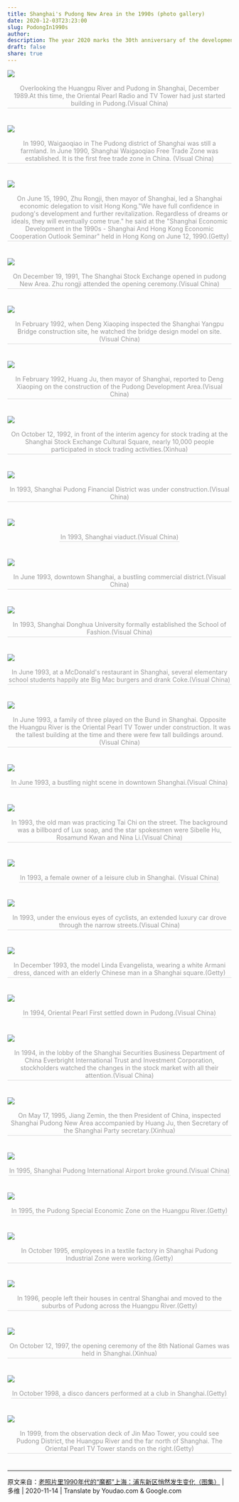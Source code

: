 ```yaml
---
title: Shanghai's Pudong New Area in the 1990s (photo gallery)
date: 2020-12-03T23:23:00
slug: PodongIn1990s
author: 
description: The year 2020 marks the 30th anniversary of the development and opening-up of Shanghai's Pudong. This webpage is about Photos of Pudong in 1990s. It was once a rural area, but now it has become an international financial center attracting worldwide attention.
draft: false
share: true
---
```


![](/images/2020/pudong/0.jpeg "")
<center>
    <div style="color:orange; border-bottom: 1px solid #d9d9d9;
    display: inline-block;color: #999;padding: 2px; margin-bottom:24px;">
    Overlooking the Huangpu River and Pudong in Shanghai, December 1989.At this time, the Oriental Pearl Radio and TV Tower had just started building in Pudong.(Visual China)</div>
</center>

![](/images/2020/pudong/1.jpeg "")
<center>
    <div style="color:orange; border-bottom: 1px solid #d9d9d9;
    display: inline-block;color: #999;padding: 2px; margin-bottom:24px;">
    In 1990, Waigaoqiao in The Pudong district of Shanghai was still a farmland. In June 1990, Shanghai Waigaoqiao Free Trade Zone was established. It is the first free trade zone in China. (Visual China)</div>
</center>

![](/images/2020/pudong/2.jpeg "")
<center>
    <div style="color:orange; border-bottom: 1px solid #d9d9d9;
    display: inline-block;color: #999;padding: 2px; margin-bottom:24px;">
    On June 15, 1990, Zhu Rongji, then mayor of Shanghai, led a Shanghai economic delegation to visit Hong Kong."We have full confidence in pudong's development and further revitalization. Regardless of dreams or ideals, they will eventually come true." he said at the "Shanghai Economic Development in the 1990s - Shanghai And Hong Kong Economic Cooperation Outlook Seminar" held in Hong Kong on June 12, 1990.(Getty)</div>
</center>

![](/images/2020/pudong/3.jpeg "")
<center>
    <div style="color:orange; border-bottom: 1px solid #d9d9d9;
    display: inline-block;color: #999;padding: 2px; margin-bottom:24px;">
    On December 19, 1991, The Shanghai Stock Exchange opened in pudong New Area. Zhu rongji attended the opening ceremony.(Visual China)</div>
</center>

![](/images/2020/pudong/4.jpeg "")
<center>
    <div style="color:orange; border-bottom: 1px solid #d9d9d9;
    display: inline-block;color: #999;padding: 2px; margin-bottom:24px;">
    In February 1992, when Deng Xiaoping inspected the Shanghai Yangpu Bridge construction site, he watched the bridge design model on site.(Visual China)</div>
</center>

![](/images/2020/pudong/5.jpeg "")
<center>
    <div style="color:orange; border-bottom: 1px solid #d9d9d9;
    display: inline-block;color: #999;padding: 2px; margin-bottom:24px;">
    In February 1992, Huang Ju, then mayor of Shanghai, reported to Deng Xiaoping on the construction of the Pudong Development Area.(Visual China)</div>
</center>

![](/images/2020/pudong/6.jpeg "")
<center>
    <div style="color:orange; border-bottom: 1px solid #d9d9d9;
    display: inline-block;color: #999;padding: 2px; margin-bottom:24px;">
    On October 12, 1992, in front of the interim agency for stock trading at the Shanghai Stock Exchange Cultural Square, nearly 10,000 people participated in stock trading activities.(Xinhua)</div>
</center>

![](/images/2020/pudong/7.jpeg "")
<center>
    <div style="color:orange; border-bottom: 1px solid #d9d9d9;
    display: inline-block;color: #999;padding: 2px; margin-bottom:24px;">
    In 1993, Shanghai Pudong Financial District was under construction.(Visual China)</div>
</center>

![](/images/2020/pudong/8.jpeg "")
<center>
    <div style="color:orange; border-bottom: 1px solid #d9d9d9;
    display: inline-block;color: #999;padding: 2px; margin-bottom:24px;">
    In 1993, Shanghai viaduct.(Visual China)</div>
</center>

![](/images/2020/pudong/9.jpeg "")
<center>
    <div style="color:orange; border-bottom: 1px solid #d9d9d9;
    display: inline-block;color: #999;padding: 2px; margin-bottom:24px;">
    In June 1993, downtown Shanghai, a bustling commercial district.(Visual China)</div>
</center>

![](/images/2020/pudong/10.jpeg "")
<center>
    <div style="color:orange; border-bottom: 1px solid #d9d9d9;
    display: inline-block;color: #999;padding: 2px; margin-bottom:24px;">
    In 1993, Shanghai Donghua University formally established the School of Fashion.(Visual China)</div>
</center>

![](/images/2020/pudong/11.jpeg "")
<center>
    <div style="color:orange; border-bottom: 1px solid #d9d9d9;
    display: inline-block;color: #999;padding: 2px; margin-bottom:24px;">
    In June 1993, at a McDonald's restaurant in Shanghai, several elementary school students happily ate Big Mac burgers and drank Coke.(Visual China)</div>
</center>

![](/images/2020/pudong/12.jpeg "")
<center>
    <div style="color:orange; border-bottom: 1px solid #d9d9d9;
    display: inline-block;color: #999;padding: 2px; margin-bottom:24px;">
    In June 1993, a family of three played on the Bund in Shanghai. Opposite the Huangpu River is the Oriental Pearl TV Tower under construction. It was the tallest building at the time and there were few tall buildings around.(Visual China)</div>
</center>

![](/images/2020/pudong/13.jpeg "")
<center>
    <div style="color:orange; border-bottom: 1px solid #d9d9d9;
    display: inline-block;color: #999;padding: 2px; margin-bottom:24px;">
    In June 1993, a bustling night scene in downtown Shanghai.(Visual China)</div>
</center>

![](/images/2020/pudong/14.jpeg "")
<center>
    <div style="color:orange; border-bottom: 1px solid #d9d9d9;
    display: inline-block;color: #999;padding: 2px; margin-bottom:24px;">
    In 1993, the old man was practicing Tai Chi on the street. The background was a billboard of Lux soap, and the star spokesmen were Sibelle Hu, Rosamund Kwan and Nina Li.(Visual China)</div>
</center>

![](/images/2020/pudong/15.jpeg "")
<center>
    <div style="color:orange; border-bottom: 1px solid #d9d9d9;
    display: inline-block;color: #999;padding: 2px; margin-bottom:24px;">
    In 1993, a female owner of a leisure club in Shanghai. (Visual China)</div>
</center>

![](/images/2020/pudong/16.jpeg "")
<center>
    <div style="color:orange; border-bottom: 1px solid #d9d9d9;
    display: inline-block;color: #999;padding: 2px; margin-bottom:24px;">
    In 1993, under the envious eyes of cyclists, an extended luxury car drove through the narrow streets.(Visual China)</div>
</center>

![](/images/2020/pudong/17.jpeg "")
<center>
    <div style="color:orange; border-bottom: 1px solid #d9d9d9;
    display: inline-block;color: #999;padding: 2px; margin-bottom:24px;">
    In December 1993, the model Linda Evangelista, wearing a white Armani dress, danced with an elderly Chinese man in a Shanghai square.(Getty)</div>
</center>

![](/images/2020/pudong/18.jpeg "")
<center>
    <div style="color:orange; border-bottom: 1px solid #d9d9d9;
    display: inline-block;color: #999;padding: 2px; margin-bottom:24px;">
    In 1994, Oriental Pearl First settled down in Pudong.(Visual China)</div>
</center>

![](/images/2020/pudong/19.jpeg "")
<center>
    <div style="color:orange; border-bottom: 1px solid #d9d9d9;
    display: inline-block;color: #999;padding: 2px; margin-bottom:24px;">
    In 1994, in the lobby of the Shanghai Securities Business Department of China Everbright International Trust and Investment Corporation, stockholders watched the changes in the stock market with all their attention.(Visual China)</div>
</center>

![](/images/2020/pudong/20.jpeg "")
<center>
    <div style="color:orange; border-bottom: 1px solid #d9d9d9;
    display: inline-block;color: #999;padding: 2px; margin-bottom:24px;">
    On May 17, 1995, Jiang Zemin, the then President of China, inspected Shanghai Pudong New Area accompanied by Huang Ju, then Secretary of the Shanghai Party secretary.(Xinhua)</div>
</center>

![](/images/2020/pudong/21.jpeg "")
<center>
    <div style="color:orange; border-bottom: 1px solid #d9d9d9;
    display: inline-block;color: #999;padding: 2px; margin-bottom:24px;">
    In 1995, Shanghai Pudong International Airport broke ground.(Visual China)</div>
</center>

![](/images/2020/pudong/22.jpeg "")
<center>
    <div style="color:orange; border-bottom: 1px solid #d9d9d9;
    display: inline-block;color: #999;padding: 2px; margin-bottom:24px;">
    In 1995, the Pudong Special Economic Zone on the Huangpu River.(Getty)</div>
</center>

![](/images/2020/pudong/23.jpeg "")
<center>
    <div style="color:orange; border-bottom: 1px solid #d9d9d9;
    display: inline-block;color: #999;padding: 2px; margin-bottom:24px;">
    In October 1995, employees in a textile factory in Shanghai Pudong Industrial Zone were working.(Getty)</div>
</center>

![](/images/2020/pudong/24.jpeg "")
<center>
    <div style="color:orange; border-bottom: 1px solid #d9d9d9;
    display: inline-block;color: #999;padding: 2px; margin-bottom:24px;">
    In 1996, people left their houses in central Shanghai and moved to the suburbs of Pudong across the Huangpu River.(Getty)</div>
</center>

![](/images/2020/pudong/25.jpeg "")
<center>
    <div style="color:orange; border-bottom: 1px solid #d9d9d9;
    display: inline-block;color: #999;padding: 2px; margin-bottom:24px;">
    On October 12, 1997, the opening ceremony of the 8th National Games was held in Shanghai.(Xinhua)</div>
</center>

![](/images/2020/pudong/26.jpeg "")
<center>
    <div style="color:orange; border-bottom: 1px solid #d9d9d9;
    display: inline-block;color: #999;padding: 2px; margin-bottom:24px;">
    In October 1998, a disco dancers performed at a club in Shanghai.(Getty)</div>
</center>

![](/images/2020/pudong/27.jpeg "")
<center>
    <div style="color:orange; border-bottom: 1px solid #d9d9d9;
    display: inline-block;color: #999;padding: 2px; margin-bottom:24px;">
    In 1999, from the observation deck of Jin Mao Tower, you could see Pudong District, the Huangpu River and the far north of Shanghai. The Oriental Pearl TV Tower stands on the right.(Getty)</div>
</center>

-----------
原文来自：[老照片里1990年代的“魔都”上海：浦东新区悄然发生变化（图集）](https://www.dwnews.com/%E8%A7%86%E8%A7%89/60218724/%E8%80%81%E7%85%A7%E7%89%87%E9%87%8C1990%E5%B9%B4%E4%BB%A3%E7%9A%84%E9%AD%94%E9%83%BD%E4%B8%8A%E6%B5%B7%E6%B5%A6%E4%B8%9C%E6%96%B0%E5%8C%BA%E6%82%84%E7%84%B6%E5%8F%91%E7%94%9F%E5%8F%98%E5%8C%96%E5%9B%BE%E9%9B%86) | 多维 | 2020-11-14 | Translate by Youdao.com & Google.com
